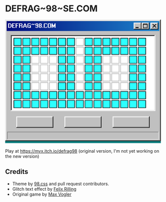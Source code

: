 # DEFRAG\~98~SE.COM

![logo](./public/logo.png)

Play at https://mvx.itch.io/defrag98 (original version, I'm not yet working on the new version)

## Credits

- Theme by [98.css](https://github.com/jdan/98.css) and pull request contributors.
- Glitch text effect by [Felix Rilling](https://codepen.io/FelixRilling/pen/vNJoMy)
- Original game by [Max Vogler](https://github.com/max-vogler)
